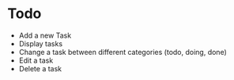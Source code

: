 # Todo 

* Add a new Task
* Display tasks
* Change a task between different categories (todo, doing, done)
* Edit a task
* Delete a task